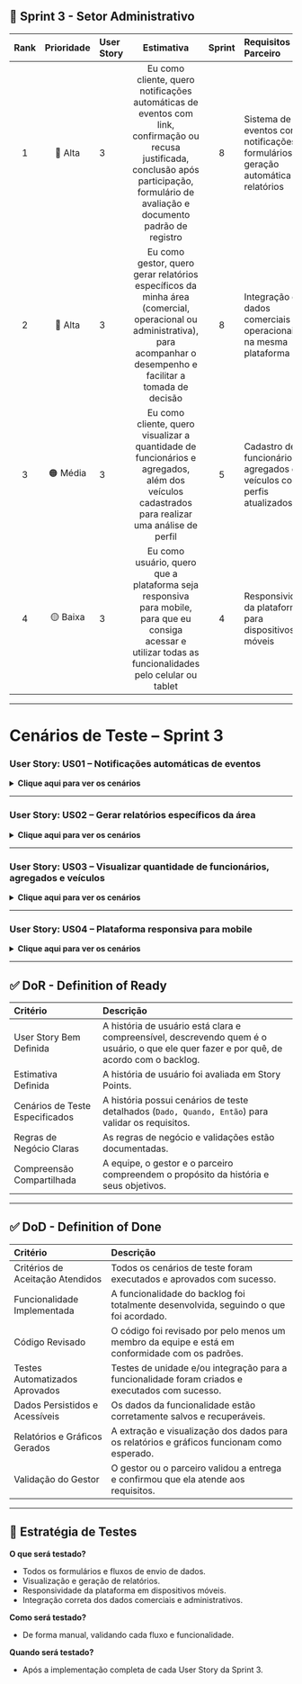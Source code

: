 
## 🔴 Sprint 3 - Setor Administrativo

| Rank | Prioridade | User Story | Estimativa | Sprint | Requisitos do Parceiro |
| :--: | :--------: | :--- | :---: | :----: | :--- |
| 1 | 🔴 Alta | 3 | Eu como cliente, quero notificações automáticas de eventos com link, confirmação ou recusa justificada, conclusão após participação, formulário de avaliação e documento padrão de registro | 8 | Sistema de eventos com notificações, formulários e geração automática de relatórios | ❌ |
| 2 | 🔴 Alta | 3 | Eu como gestor, quero gerar relatórios específicos da minha área (comercial, operacional ou administrativa), para acompanhar o desempenho e facilitar a tomada de decisão | 8 | Integração de dados comerciais e operacionais na mesma plataforma | ❌ |
| 3 | 🟠 Média | 3 | Eu como cliente, quero visualizar a quantidade de funcionários e agregados, além dos veículos cadastrados para realizar uma análise de perfil | 5 | Cadastro de funcionários, agregados e veículos com perfis atualizados | ❌ |
| 4 | 🟡 Baixa | 3 | Eu como usuário, quero que a plataforma seja responsiva para mobile, para que eu consiga acessar e utilizar todas as funcionalidades pelo celular ou tablet | 4 | Responsividade da plataforma para dispositivos móveis | ❌ |

---

# Cenários de Teste – Sprint 3

### User Story: US01 – Notificações automáticas de eventos

<details>
<summary><b>Clique aqui para ver os cenários</b></summary>

| Título do Cenário | Dado que | Quando | Então |
| :--- | :--- | :--- | :--- |
| Receber notificação de evento | O cliente está cadastrado na plataforma | Um evento é agendado | O sistema envia notificação automática com link para confirmação ou recusa justificada |
| Concluir participação em evento | O cliente participou do evento | Ele marca presença e finaliza o evento | O sistema registra a participação e atualiza o status do evento |
| Formulário de avaliação enviado | O cliente concluiu o evento | O sistema disponibiliza o formulário de avaliação | O cliente preenche o formulário e o sistema armazena a avaliação |
| Gerar documento padrão de registro | Um evento foi concluído | O cliente ou gestor solicita o registro | O sistema gera documento padrão de registro automaticamente |

</details>

---

### User Story: US02 – Gerar relatórios específicos da área

<details>
<summary><b>Clique aqui para ver os cenários</b></summary>

| Título do Cenário | Dado que | Quando | Então |
| :--- | :--- | :--- | :--- |
| Gerar relatório comercial | O gestor está na tela de relatórios | Ele seleciona "Comercial" e escolhe período | O sistema gera relatório específico da área comercial com dados corretos |
| Gerar relatório operacional | O gestor está na tela de relatórios | Ele seleciona "Operacional" e escolhe período | O sistema gera relatório específico da área operacional |
| Gerar relatório administrativo | O gestor está na tela de relatórios | Ele seleciona "Administrativa" e escolhe período | O sistema gera relatório específico da área administrativa |
| Falha ao gerar relatório | O gestor solicita um relatório | O sistema encontra erro de comunicação ou falta de dados | O sistema exibe mensagem de erro informando a falha |

</details>

---

### User Story: US03 – Visualizar quantidade de funcionários, agregados e veículos

<details>
<summary><b>Clique aqui para ver os cenários</b></summary>

| Título do Cenário | Dado que | Quando | Então |
| :--- | :--- | :--- | :--- |
| Visualizar total de funcionários | O cliente acessa a tela de perfil | Ele seleciona visualizar funcionários | O sistema exibe a quantidade correta de funcionários cadastrados |
| Visualizar total de agregados | O cliente acessa a tela de perfil | Ele seleciona visualizar agregados | O sistema exibe a quantidade correta de agregados cadastrados |
| Visualizar total de veículos | O cliente acessa a tela de perfil | Ele seleciona visualizar veículos | O sistema exibe a quantidade correta de veículos cadastrados |
| Falha na exibição dos dados | O cliente acessa a tela de perfil | O sistema encontra inconsistência nos dados | O sistema exibe mensagem de erro informando a falha |

</details>

---

### User Story: US04 – Plataforma responsiva para mobile

<details>
<summary><b>Clique aqui para ver os cenários</b></summary>

| Título do Cenário | Dado que | Quando | Então |
| :--- | :--- | :--- | :--- |
| Acessar plataforma pelo celular | O usuário abre a plataforma em um smartphone | Ele navega pelas telas | Todas as funcionalidades são exibidas corretamente e responsivas |
| Acessar plataforma pelo tablet | O usuário abre a plataforma em um tablet | Ele navega pelas telas | Todas as funcionalidades são exibidas corretamente e responsivas |
| Falha na responsividade | O usuário abre a plataforma em dispositivo móvel | Alguma tela não se ajusta | O sistema exibe elementos desalinhados e mensagem de alerta ou fallback de layout |

</details>

<hr>

## ✅ DoR - Definition of Ready

| Critério | Descrição |
| :--- | :--- |
| User Story Bem Definida | A história de usuário está clara e compreensível, descrevendo quem é o usuário, o que ele quer fazer e por quê, de acordo com o backlog. |
| Estimativa Definida | A história de usuário foi avaliada em Story Points. |
| Cenários de Teste Especificados | A história possui cenários de teste detalhados (`Dado, Quando, Então`) para validar os requisitos. |
| Regras de Negócio Claras | As regras de negócio e validações estão documentadas. |
| Compreensão Compartilhada | A equipe, o gestor e o parceiro compreendem o propósito da história e seus objetivos. |

---

## ✅ DoD - Definition of Done

| Critério | Descrição |
| :--- | :--- |
| Critérios de Aceitação Atendidos | Todos os cenários de teste foram executados e aprovados com sucesso. |
| Funcionalidade Implementada | A funcionalidade do backlog foi totalmente desenvolvida, seguindo o que foi acordado. |
| Código Revisado | O código foi revisado por pelo menos um membro da equipe e está em conformidade com os padrões. |
| Testes Automatizados Aprovados | Testes de unidade e/ou integração para a funcionalidade foram criados e executados com sucesso. |
| Dados Persistidos e Acessíveis | Os dados da funcionalidade estão corretamente salvos e recuperáveis. |
| Relatórios e Gráficos Gerados | A extração e visualização dos dados para os relatórios e gráficos funcionam como esperado. |
| Validação do Gestor | O gestor ou o parceiro validou a entrega e confirmou que ela atende aos requisitos. |

---

## 🧪 Estratégia de Testes

**O que será testado?**  
- Todos os formulários e fluxos de envio de dados.  
- Visualização e geração de relatórios.  
- Responsividade da plataforma em dispositivos móveis.  
- Integração correta dos dados comerciais e administrativos.

**Como será testado?**  
- De forma manual, validando cada fluxo e funcionalidade.  

**Quando será testado?**  
- Após a implementação completa de cada User Story da Sprint 3.
